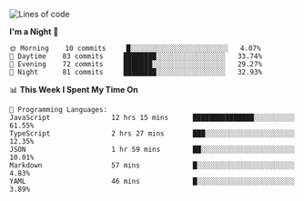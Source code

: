 <!--START_SECTION:waka-->
![Lines of code](https://img.shields.io/badge/From%20Hello%20World%20I%27ve%20Written-503543%20lines%20of%20code-blue)

**I'm a Night 🦉** 

```text
🌞 Morning    10 commits     █░░░░░░░░░░░░░░░░░░░░░░░░   4.07% 
🌆 Daytime    83 commits     ████████░░░░░░░░░░░░░░░░░   33.74% 
🌃 Evening    72 commits     ███████░░░░░░░░░░░░░░░░░░   29.27% 
🌙 Night      81 commits     ████████░░░░░░░░░░░░░░░░░   32.93%

```


📊 **This Week I Spent My Time On** 

```text
💬 Programming Languages: 
JavaScript               12 hrs 15 mins      ███████████████░░░░░░░░░░   61.55% 
TypeScript               2 hrs 27 mins       ███░░░░░░░░░░░░░░░░░░░░░░   12.35% 
JSON                     1 hr 59 mins        ██░░░░░░░░░░░░░░░░░░░░░░░   10.01% 
Markdown                 57 mins             █░░░░░░░░░░░░░░░░░░░░░░░░   4.83% 
YAML                     46 mins             █░░░░░░░░░░░░░░░░░░░░░░░░   3.89%

```


<!--END_SECTION:waka-->
